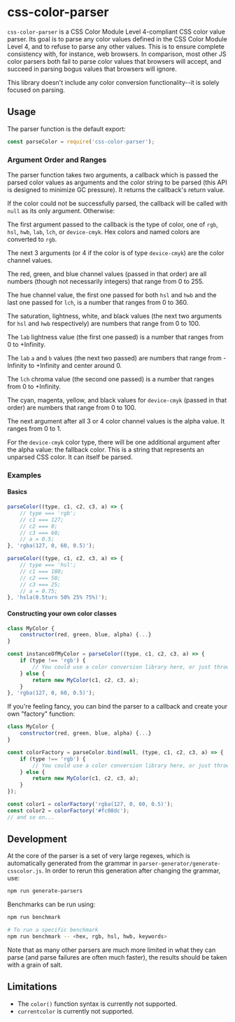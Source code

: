 # css-color-parser

`css-color-parser` is a CSS Color Module Level 4-compliant CSS color value parser. Its goal is to parse any color values defined in the CSS Color Module Level 4, and to refuse to parse any other values. This is to ensure complete consistency with, for instance, web browsers. In comparison, most other JS color parsers both fail to parse color values that browsers will accept, and succeed in parsing bogus values that browsers will ignore.

This library doesn't include any color conversion functionality--it is solely focused on parsing.

## Usage

The parser function is the default export:

```js
const parseColor = require('css-color-parser');
```

### Argument Order and Ranges

The parser function takes two arguments, a callback which is passed the parsed color values as arguments and the color string to be parsed (this API is designed to minimize GC pressure). It returns the callback's return value.

If the color could not be successfully parsed, the callback will be called with `null` as its only argument. Otherwise:

The first argument passed to the callback is the type of color, one of `rgb`, `hsl`, `hwb`, `lab`, `lch`, or `device-cmyk`. Hex colors and named colors are converted to `rgb`.

The next 3 arguments (or 4 if the color is of type `device-cmyk`) are the color channel values.

The red, green, and blue channel values (passed in that order) are all numbers (though not necessarily integers) that range from 0 to 255.

The hue channel value, the first one passed for both `hsl` and `hwb` and the last one passed for `lch`, is a number that ranges from 0 to 360.

The saturation, lightness, white, and black values (the next two arguments for `hsl` and `hwb` respectively) are numbers that range from 0 to 100.

The `lab` lightness value (the first one passed) is a number that ranges from 0 to +Infinity.

The `lab` `a` and `b` values (the next two passed) are numbers that range from -Infinity to +Infinity and center around 0.

The `lch` chroma value (the second one passed) is a number that ranges from 0 to +Infinity.

The cyan, magenta, yellow, and black values for `device-cmyk` (passed in that order) are numbers that range from 0 to 100.

The next argument after all 3 or 4 color channel values is the alpha value. It ranges from 0 to 1.

For the `device-cmyk` color type, there will be one additional argument after the alpha value: the fallback color. This is a string that represents an unparsed CSS color. It can itself be parsed.

### Examples

#### Basics

```js
parseColor((type, c1, c2, c3, a) => {
    // type === 'rgb';
    // c1 === 127;
    // c2 === 0;
    // c3 === 60;
    // a = 0.5;
}, 'rgba(127, 0, 60, 0.5)');

parseColor((type, c1, c2, c3, a) => {
    // type === 'hsl';
    // c1 === 180;
    // c2 === 50;
    // c3 === 25;
    // a = 0.75;
}, 'hsla(0.5turn 50% 25% 75%)');
```

#### Constructing your own color classes

```js
class MyColor {
    constructor(red, green, blue, alpha) {...}
}

const instanceOfMyColor = parseColor((type, c1, c2, c3, a) => {
    if (type !== 'rgb') {
        // You could use a color conversion library here, or just throw an error
    } else {
        return new MyColor(c1, c2, c3, a);
    }
}, 'rgba(127, 0, 60, 0.5)');
```

If you're feeling fancy, you can bind the parser to a callback and create your own "factory" function:

```js
class MyColor {
    constructor(red, green, blue, alpha) {...}
}

const colorFactory = parseColor.bind(null, (type, c1, c2, c3, a) => {
    if (type !== 'rgb') {
        // You could use a color conversion library here, or just throw an error
    } else {
        return new MyColor(c1, c2, c3, a);
    }
});

const color1 = colorFactory('rgba(127, 0, 60, 0.5)');
const color2 = colorFactory('#fc08dc');
// and so on...
```

## Development

At the core of the parser is a set of very large regexes, which is automatically generated from the grammar in `parser-generator/generate-csscolor.js`. In order to rerun this generation after changing the grammar, use:

```bash
npm run generate-parsers
```

Benchmarks can be run using:
```bash
npm run benchmark

# To run a specific benchmark
npm run benchmark -- <hex, rgb, hsl, hwb, keywords>
```
Note that as many other parsers are much more limited in what they can parse (and parse failures are often much faster), the results should be taken with a grain of salt.

## Limitations

- The `color()` function syntax is currently not supported.
- `currentcolor` is currently not supported.
